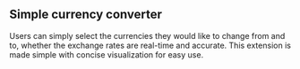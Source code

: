 ## **Simple currency converter**

Users can simply select the currencies they would like to change from and to, whether the exchange rates are real-time and accurate. This extension is made simple with concise visualization for easy use.


